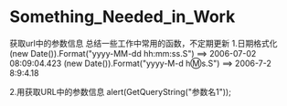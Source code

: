 # Something_Needed_in_Work
获取url中的参数信息
总结一些工作中常用的函数，不定期更新
1.日期格式化
(new Date()).Format("yyyy-MM-dd hh:mm:ss.S")  ==> 2006-07-02 08:09:04.423
(new Date()).Format("yyyy-M-d h:m:s.S")      ==> 2006-7-2 8:9:4.18

2.用获取URL中的参数信息
alert(GetQueryString("参数名1"));
